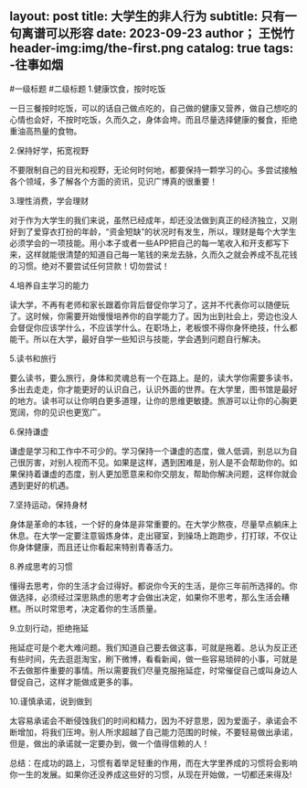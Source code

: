 layout: post
title: 大学生的非人行为
subtitle:  只有一句离谱可以形容
date:   2023-09-23
author； 王悦竹
header-img:img/the-first.png
catalog:   true
tags:
  -往事如烟
---
#一级标题
#二级标题
1.健康饮食，按时吃饭

一日三餐按时吃饭，可以的话自己做点吃的，自己做的健康又营养，做自己想吃的心情也会好，不按时吃饭，久而久之，身体会垮。而且尽量选择健康的餐食，拒绝重油高热量的食物。

2.保持好学，拓宽视野

不要限制自己的目光和视野，无论何时何地，都要保持一颗学习的心。多尝试接触各个领域，多了解各个方面的资讯，见识广博真的很重要！

3.理性消费，学会理财

对于作为大学生的我们来说，虽然已经成年，却还没法做到真正的经济独立，又刚好到了爱穿衣打扮的年龄，“资金短缺”的状况时有发生，所以，理财是每个大学生必须学会的一项技能。用小本子或者一些APP把自己的每一笔收入和开支都写下来，这样就能很清楚的知道自己每一笔钱的来龙去脉，久而久之就会养成不乱花钱的习惯。绝对不要尝试任何贷款！切勿尝试！

4.培养自主学习的能力

读大学，不再有老师和家长跟着你背后督促你学习了，这并不代表你可以随便玩了。这时候，你需要开始慢慢培养你的自学能力了。因为出到社会上，旁边也没人会督促你应该学什么，不应该学什么。在职场上，老板恨不得你身怀绝技，什么都能干。所以在大学，最好自学一些知识与技能，学会遇到问题自行解决。

5.读书和旅行

要么读书，要么旅行，身体和灵魂总有一个在路上。是的，读大学你需要多读书，多出去走走，你才能更好的认识自己，认识外面的世界。在大学里，图书馆是最好的地方。读书可以让你明白更多道理，让你的思维更敏捷。旅游可以让你的心胸更宽阔，你的见识也更宽广。

6.保持谦虚

谦虚是学习和工作中不可少的。学习保持一个谦虚的态度，做人低调，别总以为自己很厉害，对别人视而不见。如果是这样，遇到困难是，别人是不会帮助你的。如果保持着谦虚的态度，别人更加愿意来和你交朋友，帮助你解决问题，这样你就会遇到更好的机遇。

7.坚持运动，保持身材

身体是革命的本钱，一个好的身体是非常重要的。在大学少熬夜，尽量早点躺床上休息。在大学一定要注意锻炼身体，走出寝室，到操场上跑跑步，打打球，不仅让你身体健康，而且还让你看起来特别青春活力。

8.养成思考的习惯

懂得去思考，你的生活才会过得好。都说你今天的生活，是你三年前所选择的。你做选择，必须经过深思熟虑的思考才会做出决定，如果你不思考，那么生活会糟糕。所以时常思考，决定着你的生活质量。

9.立刻行动，拒绝拖延

拖延症可是个老大难问题。我们知道自己要去做这事，可就是拖着。总认为反正还有些时间，先去逛逛淘宝，刷下微博，看看新闻，做一些容易琐碎的小事，可就是不去做那件重要的事情。所以需要我们尽量克服拖延症，时常催促自己或叫身边人督促自己，这样才能做成更多的事。


10.谨慎承诺，说到做到

太容易承诺会不断侵蚀我们的时间和精力，因为不好意思，因为爱面子，承诺会不断增加，将我们压垮。别人所求超越了自己能力范围的时候，不要轻易做出承诺，但是，做出的承诺就一定要办到，做一个值得信赖的人！

总结：在成功的路上，习惯有着举足轻重的作用，而在大学里养成的习惯将会影响你一生的发展。如果你还没养成这些好的习惯，从现在开始做，一切都还来得及!
